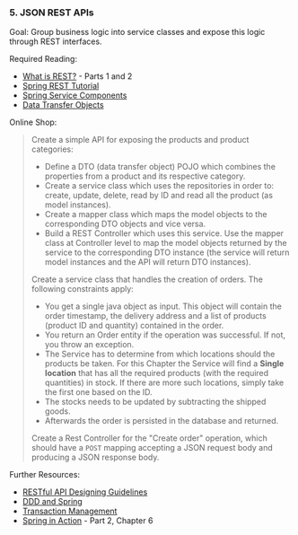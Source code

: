 ### 5. JSON REST APIs

Goal: Group business logic into service classes and expose this logic through REST interfaces.

Required Reading:

- [What is REST?](https://medium.com/extend/what-is-rest-a-simple-explanation-for-beginners-part-1-introduction-b4a072f8740f) - Parts 1 and 2
- [Spring REST Tutorial](https://spring.io/guides/tutorials/rest/)
- [Spring Service Components](https://www.tutorialspoint.com/spring_boot/spring_boot_service_components.htm)
- [Data Transfer Objects](https://www.baeldung.com/java-dto-pattern)

Online Shop:
> Create a simple API for exposing the products and product categories:
>
> - Define a DTO (data transfer object) POJO which combines the properties from a product and its respective category.
> - Create a service class which uses the repositories in order to: create, update, delete, read by ID and read all the product (as model instances).
> - Create a mapper class which maps the model objects to the corresponding DTO objects and vice versa.
> - Build a REST Controller which uses this service. Use the mapper class at Controller level to map the model objects returned by the service to the corresponding DTO instance (the service will return model instances and the API will return DTO instances).
>
> Create a service class that handles the creation of orders. The following constraints apply:
>
> - You get a single java object as input. This object will contain the order timestamp, the delivery address and a list of products (product ID and quantity) contained in the order.
> - You return an Order entity if the operation was successful. If not, you throw an exception.
> - The Service has to determine from which locations should the products be taken. For this Chapter the Service will find a **Single location** that has all the required products (with the required quantities) in stock. If there are more such locations, simply take the first one based on the ID.
> - The stocks needs to be updated by subtracting the shipped goods.
> - Afterwards the order is persisted in the database and returned.
>
> Create a Rest Controller for the "Create order" operation, which should have a `POST` mapping accepting a JSON request body and producing a JSON response body.

Further Resources:

- [RESTful API Designing Guidelines](https://hackernoon.com/restful-api-designing-guidelines-the-best-practices-60e1d954e7c9)
- [DDD and Spring](https://www.baeldung.com/hexagonal-architecture-ddd-spring)
- [Transaction Management](https://docs.spring.io/spring/docs/5.1.6.RELEASE/spring-framework-reference/data-access.html#transaction)
- [Spring in Action](https://1drv.ms/b/s!AiBPL7npTofshY5PJim4M5RiiOyu7w) - Part 2, Chapter 6

